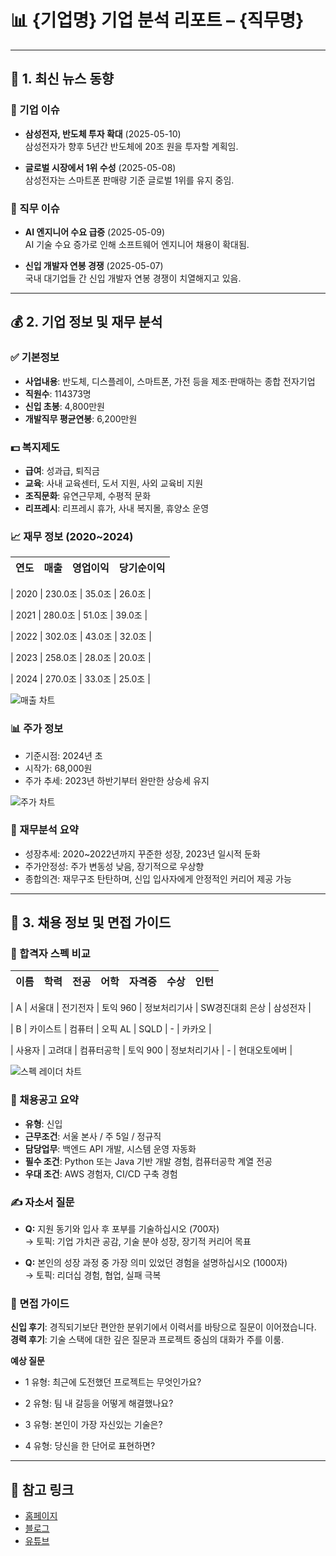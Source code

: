 # 📊 {기업명} 기업 분석 리포트 – {직무명}

---

## 📰 1. 최신 뉴스 동향

### 📌 기업 이슈

- **삼성전자, 반도체 투자 확대** (2025-05-10)  
  삼성전자가 향후 5년간 반도체에 20조 원을 투자할 계획임.

- **글로벌 시장에서 1위 수성** (2025-05-08)  
  삼성전자는 스마트폰 판매량 기준 글로벌 1위를 유지 중임.


### 📌 직무 이슈

- **AI 엔지니어 수요 급증** (2025-05-09)  
  AI 기술 수요 증가로 인해 소프트웨어 엔지니어 채용이 확대됨.

- **신입 개발자 연봉 경쟁** (2025-05-07)  
  국내 대기업들 간 신입 개발자 연봉 경쟁이 치열해지고 있음.


---

## 💰 2. 기업 정보 및 재무 분석

### ✅ 기본정보
- **사업내용**: 반도체, 디스플레이, 스마트폰, 가전 등을 제조·판매하는 종합 전자기업
- **직원수**: 114373명
- **신입 초봉**: 4,800만원
- **개발직무 평균연봉**: 6,200만원

### 💵 복지제도
- **급여**: 성과급, 퇴직금
- **교육**: 사내 교육센터, 도서 지원, 사외 교육비 지원
- **조직문화**: 유연근무제, 수평적 문화
- **리프레시**: 리프레시 휴가, 사내 복지몰, 휴양소 운영

### 📈 재무 정보 (2020~2024)
| 연도 | 매출 | 영업이익 | 당기순이익 |
|------|------|----------|-------------|

| 2020 | 230.0조 | 35.0조 | 26.0조 |

| 2021 | 280.0조 | 51.0조 | 39.0조 |

| 2022 | 302.0조 | 43.0조 | 32.0조 |

| 2023 | 258.0조 | 28.0조 | 20.0조 |

| 2024 | 270.0조 | 33.0조 | 25.0조 |


![매출 차트](data:image/png;base64,<base64_encoded_sales_chart>)

### 📊 주가 정보
- 기준시점: 2024년 초
- 시작가: 68,000원
- 주가 추세: 2023년 하반기부터 완만한 상승세 유지

![주가 차트](data:image/png;base64,<base64_encoded_stock_chart>)

### 📌 재무분석 요약
- 성장추세: 2020~2022년까지 꾸준한 성장, 2023년 일시적 둔화
- 주가안정성: 주가 변동성 낮음, 장기적으로 우상향
- 종합의견: 재무구조 탄탄하며, 신입 입사자에게 안정적인 커리어 제공 가능

---

## 🎯 3. 채용 정보 및 면접 가이드

### 👤 합격자 스펙 비교
| 이름 | 학력 | 전공 | 어학 | 자격증 | 수상 | 인턴 |
|------|------|------|------|--------|------|------|

| A | 서울대 | 전기전자 | 토익 960 | 정보처리기사 | SW경진대회 은상 | 삼성전자 |

| B | 카이스트 | 컴퓨터 | 오픽 AL | SQLD | - | 카카오 |

| 사용자 | 고려대 | 컴퓨터공학 | 토익 900 | 정보처리기사 | - | 현대오토에버 |


![스펙 레이더 차트](data:image/png;base64,<base64_encoded_radar_chart>)

### 🧾 채용공고 요약
- **유형**: 신입
- **근무조건**: 서울 본사 / 주 5일 / 정규직
- **담당업무**: 백엔드 API 개발, 시스템 운영 자동화
- **필수 조건**: Python 또는 Java 기반 개발 경험, 컴퓨터공학 계열 전공
- **우대 조건**: AWS 경험자, CI/CD 구축 경험

### ✍ 자소서 질문

- **Q:** 지원 동기와 입사 후 포부를 기술하십시오 (700자)  
  → 토픽: 기업 가치관 공감, 기술 분야 성장, 장기적 커리어 목표

- **Q:** 본인의 성장 과정 중 가장 의미 있었던 경험을 설명하십시오 (1000자)  
  → 토픽: 리더십 경험, 협업, 실패 극복


### 🎤 면접 가이드

**신입 후기**: 경직되기보단 편안한 분위기에서 이력서를 바탕으로 질문이 이어졌습니다.  
**경력 후기**: 기술 스택에 대한 깊은 질문과 프로젝트 중심의 대화가 주를 이룸.

**예상 질문**

- 1 유형: 최근에 도전했던 프로젝트는 무엇인가요?

- 2 유형: 팀 내 갈등을 어떻게 해결했나요?

- 3 유형: 본인이 가장 자신있는 기술은?

- 4 유형: 당신을 한 단어로 표현하면?


---

## 🔗 참고 링크
- [홈페이지](https://www.samsungcareers.com/)
- [블로그](https://news.samsung.com/kr)
- [유튜브](https://www.youtube.com/samsungcareers)